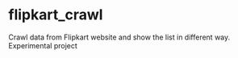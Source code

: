 # flipkart_crawl
Crawl data from Flipkart website and show the list in different way. Experimental project
